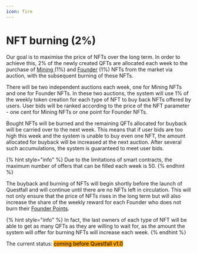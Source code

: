 ```yaml
---
icon: fire
---
```


# NFT burning (2%)

Our goal is to maximise the price of NFTs over the long term. In order to achieve this, 2% of the newly created QFTs are allocated each week to the purchase of [Mining ](broken-reference)(1%) and [Founder](../assets/founders-nft.md) (1%) NFTs from the market via auction, with the subsequent burning of these NFTs.

There will be two independent auctions each week, one for Mining NFTs and one for Founder NFTs. In these two auctions, the system will use 1% of the weekly token creation for each type of NFT to buy back NFTs offered by users. User bids will be ranked according to the price of the NFT parameter - one cent for Mining NFTs or one point for Founder NFTs.

Bought NFTs will be burned and the remaining QFTs allocated for buyback will be carried over to the next week. This means that if user bids are too high this week and the system is unable to buy even one NFT, the amount allocated for buyback will be increased at the next auction. After several such accumulations, the system is guaranteed to meet user bids.

{% hint style="info" %}
Due to the limitations of smart contracts, the maximum number of offers that can be filled each week is 50.
{% endhint %}

The buyback and burning of NFTs will begin shortly before the launch of Questfall and will continue until there are no NFTs left in circulation. This will not only ensure that the price of NFTs rises in the long term but will also increase the share of the weekly reward for each Founder who does not burn their [Founder Points](../assets/founders-nft.md).&#x20;

{% hint style="info" %}
In fact, the last owners of each type of NFT will be able to get as many QFTs as they are willing to wait for, as the amount the system will offer for burning NFTs will increase each week.
{% endhint %}





The current status: <mark style="background-color:orange;">coming before Questfall v1.0</mark>&#x20;

